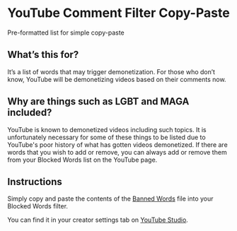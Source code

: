 # YouTube Comment Filter Copy-Paste
Pre-formatted list for simple copy-paste

## What’s this for? 
It’s a list of words that may trigger demonetization. For those who don’t know, YouTube will be demonetizing videos based on their comments now. 

## Why are things such as LGBT and MAGA included?
YouTube is known to demonetized videos including such topics. It is unfortunately necessary for some of these things to be listed due to YouTube's poor history of what has gotten videos demonetized. If there are words that you wish to add or remove, you can always add or remove them from your Blocked Words list on the YouTube page.

## Instructions 

Simply copy and paste the contents of the [Banned Words][Banned_Words] file into your Blocked Words filter.

You can find it in your creator settings tab on [YouTube Studio][YouTube_Studio].

[Banned_Words]: https://raw.githubusercontent.com/The-Back-Room/YouTube-Banned-Words-List/main/files/Banned%20Words
[YouTube_Studio]: https://studio.youtube.com/


